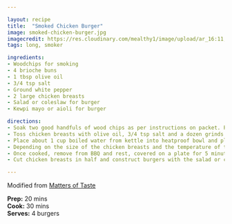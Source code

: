 ```yaml
---

layout: recipe
title:  "Smoked Chicken Burger"
image: smoked-chicken-burger.jpg
imagecredit: https://res.cloudinary.com/mealthy1/image/upload/ar_16:11,c_fill,f_auto,h_600,q_auto:best,w_800/v1502148440/Grilled-Chicken-Burger-3-of-3_wh85sm.jpg
tags: long, smoker

ingredients:
- Woodchips for smoking
- 4 brioche buns
- 1 tbsp olive oil
- 3/4 tsp salt
- Ground white pepper
- 2 large chicken breasts
- Salad or coleslaw for burger
- Kewpi mayo or aioli for burger

directions:
- Soak two good handfuls of wood chips as per instructions on packet. Place into smoker box and place on BBQ grill. Close lid. Pre-heat barbeque on high for about 5 minutes. Once woodchips are smoking, turn head to medium low.
- Toss chicken breasts with olive oil, 3/4 tsp salt and a dozen grinds of white pepper. Place chicken on cooling rack on a foil-lined baking tray. 
- Place about 1 cup boiled water from kettle into heatproof bowl and place on BBQ next to tray of chicken. If possible turn off the burners under the chicken to allow to cook more gently. 
- Depending on the size of the chicken breasts and the temperature of the BBQ, cook for 20 to 25 minutes, no need to turn. Chicken is ready when it is lightly golden and springy to the touch. Alternatively, use a meat thermometer, and remove when it reaches 75 degrees.
- Once cooked, remove from BBQ and rest, covered on a plate for 5 minutes, or until cool enough to handle. 
- Cut chicken breasts in half and construct burgers with the salad or coleslaw, and top with mayo or aioli. 

---
```


Modified from [Matters of Taste](https://mattersoftaste.com.au/)

**Prep:** 20 mins  
**Cook:** 30 mins  
**Serves:** 4 burgers